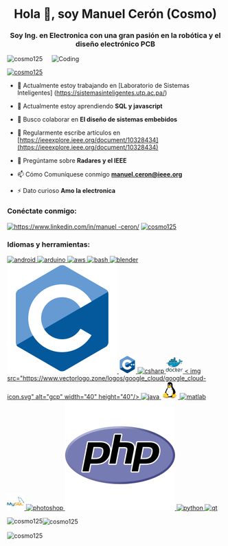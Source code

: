 <h1 align="center">Hola 👋, soy Manuel Cerón (Cosmo)</h1>
<h3 align="center">Soy Ing. en Electronica con una gran pasión en la robótica y el diseño electrónico PCB</h3>

<img align="right" alt="Coding" width="400" src="https://i.pinimg.com/originals/06/f6/d3/06f6d36a42f6a59e299ec652a49287b1.gif">

<p align="left"> <img src="https://komarev.com/ghpvc/?username=cosmo125&label=Profile%20views&color= 0e75b6&style=flat" alt="cosmo125" /> </p>

<p align="left"> <a href="https://github.com/ryo-ma/github-profile-tropic"><img src ="https://github-profile-tropico.vercel.app/?username=cosmo125" alt="cosmo125" /></a> </p>

- 🔭 Actualmente estoy trabajando en [Laboratorio de Sistemas Inteligentes] (https://sistemasinteligentes.utp.ac.pa/)

- 🌱 Actualmente estoy aprendiendo **SQL y javascript**

- 👯 Busco colaborar en **El diseño de sistemas embebidos**

- 📝 Regularmente escribe artículos en [https://ieeexplore.ieee.org/document/10328434](https://ieeexplore.ieee.org/document/10328434)

- 💬 Pregúntame sobre **Radares y el IEEE**

- 📫 Cómo Comuníquese conmigo **manuel.ceron@ieee.org**

- ⚡ Dato curioso **Amo la electronica**

<h3 align="left">Conéctate conmigo:</h3>
<p align="left">
<a href="https://linkedin.com/in/https://www.linkedin.com/in/manuel-ceron/" target="blank"><img align="center" src="https:// raw.githubusercontent.com/rahuldkjain/github-profile-readme-generator/master/src/images/icons/Social/linked-in-alt.svg" alt="https://www.linkedin.com/in/manuel -ceron/" height="30" width="40" /></a>
<a href="https://discord.gg/cosmo125" target="blank"><img align="center" src= "https://raw.githubusercontent.com/rahuldkjain/github-profile-readme-generator/master/src/images/icons/Social/discord.svg" alt="cosmo125" height="30" width="40" /></a>
</p>

<h3 align="left">Idiomas y herramientas:</h3>
<p align="left"> <a href="https://developer.android.com" target="_blank" rel="noreferrer"> <img src="https://raw.githubusercontent.com/devicons /devicon/master/icons/android/android-original-wordmark.svg" alt="android" width="40" height="40"/> </a> <a href="https://www.arduino .cc/" target="_blank" rel="noreferrer"> <img src="https://cdn.worldvectorlogo.com/logos/arduino-1.svg" alt="arduino" width="40" height= "40"/> </a> <a href="https://aws.amazon.com" target="_blank" rel="noreferrer"> <img src="https://raw.githubusercontent.com/ devicons/devicon/master/icons/amazonwebservices/amazonwebservices-original-wordmark.svg" alt="aws" width="40" height="40"/> </a> <a href="https://www. gnu.org/software/bash/" target="_blank" rel="noreferrer"> <img src="https://www.vectorlogo.zone/logos/gnu_bash/gnu_bash-icon.svg" alt="bash" ancho="40" alto="40"/> </a> <a href="https://www.blender.org/" target="_blank" rel="noreferrer"> <img src="https: //download.blender.org/branding/community/blender_community_badge_white.svg" alt="blender" width="40" height="40"/> </a> <a href="https://www.cprogramming. com/" target="_blank" rel="noreferrer"> <img src="https://raw.githubusercontent.com/devicons/devicon/master/icons/c/c-original.svg" alt="c" ancho="40" alto="40"/> </a> <a href="https://www.w3schools.com/cpp/" target="_blank" rel="noreferrer"> <img src=" https://raw.githubusercontent.com/devicons/devicon/master/icons/cplusplus/cplusplus-original.svg" alt="cplusplus" width="40" height="40"/> </a> <a href ="https://www.w3schools.com/cs/" target="_blank" rel="noreferrer"> <img src="https://raw.githubusercontent.com/devicons/devicon/master/icons/csharp /csharp-original.svg" alt="csharp" width="40" height="40"/> </a> <a href="https://www.docker.com/" target="_blank" rel ="noreferrer"> <img src="https://raw.githubusercontent.com/devicons/devicon/master/icons/docker/docker-original-wordmark.svg" alt="docker" width="40" height="40"/> </a> <a href="https://cloud.google.com" target="_blank" rel="noreferrer"> < img src="https://www.vectorlogo.zone/logos/google_cloud/google_cloud-icon.svg" alt="gcp" width="40" height="40"/> </a> <a href=" https://www.java.com" target="_blank" rel="noreferrer"> <img src="https://raw.githubusercontent.com/devicons/devicon/master/icons/java/java-original. svg" alt="java" width="40" height="40"/> </a> <a href="https://www.linux.org/" target="_blank" rel="noreferrer"> <img src="https://raw.githubusercontent.com/devicons/devicon/master/icons/linux/linux-original.svg" alt="linux" width="40" height="40"/> </ a> <a href="https://www.mathworks.com/" target="_blank" rel="noreferrer"> <img src="https://upload.wikimedia.org/wikipedia/commons/2/ 21/Matlab_Logo.png" alt="matlab" width="40" height="40"/> </a> <a href="https://www.mysql.com/" target="_blank" rel= "noreferrer"> <img src="https://raw.githubusercontent.com/devicons/devicon/master/icons/mysql/mysql-original-wordmark.svg" alt="mysql" width="40" height=" 40"/> </a> <a href="https://www.photoshop.com/en" target="_blank" rel="noreferrer"> <img src="https://raw.githubusercontent.com /devicons/devicon/master/icons/photoshop/photoshop-line.svg" alt="photoshop" width="40" height="40"/> </a> <a href="https://www.php .net" target="_blank" rel="noreferrer"> <img src="https://raw.githubusercontent.com/devicons/devicon/master/icons/php/php-original.svg" alt="php" ancho="40" alto="40"/> </a> <a href="https://www.python.org" target="_blank" rel="noreferrer"> <img src="https:/ /raw.githubusercontent.com/devicons/devicon/master/icons/python/python-original.svg" alt="python" width="40" height="40"/> </a> <a href="https ://www.qt.io/" target="_blank" rel="noreferrer"> <img src="https://upload.wikimedia.org/wikipedia/commons/0/0b/Qt_logo_2016.svg" alt="qt" ancho="40" alto="40"/> </a> </p>

<p><img align="left" src="https://github-readme-stats.vercel.app/api/top-langs?username=cosmo125&show_icons=true&locale=en&layout=compact" alt="cosmo125" /> </p>

<p> <img align="center" src="https://github-readme-stats.vercel.app/api?username=cosmo125&show_icons=true&locale=en" alt="cosmo125" /> </p>

<p><img align="center" src="https://github-readme-streak-stats.herokuapp.com/?user=cosmo125&" alt="cosmo125" /></p>
